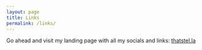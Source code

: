 ```yaml
---
layout: page
title: Links
permalink: /links/
---
```


Go ahead and visit my landing page with all my socials and links: [thatstel.la](https://thatstel.la)